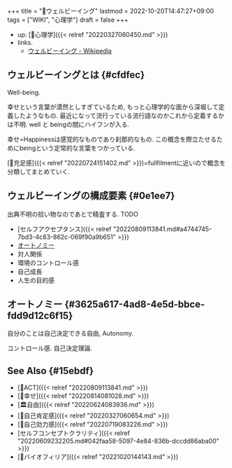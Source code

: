 +++
title = "📝ウェルビーイング"
lastmod = 2022-10-20T14:47:27+09:00
tags = ["WIKI", "心理学"]
draft = false
+++

-   up: [📁心理学]({{< relref "20220327060450.md" >}})
-   links.
    -   [ウェルビーイング - Wikipedia](https://ja.wikipedia.org/wiki/%E3%82%A6%E3%82%A7%E3%83%AB%E3%83%93%E3%83%BC%E3%82%A4%E3%83%B3%E3%82%B0)


## ウェルビーイングとは {#cfdfec}

Well-being.

幸せという言葉が漠然としすぎているため, もっと心理学的な面から深堀して定義したようなもの. 最近になって流行っている流行語なのかこれから定着するかは不明. well と beingの間にハイフンが入る.

幸せ=Happinessは感覚的なものであり刹那的なもの. この概念を際立たせるためにbeingという定常的な言葉をつかっている.

[📝充足感]({{< relref "20220724151402.md" >}})=fullfilmentに近いので概念を分類してまとめていく.


## ウェルビーイングの構成要素 {#0e1ee7}

出典不明の拾い物なのであとで精査する. TODO

-   [セルフアクセプタンス]({{< relref "20220809113841.md#a4744745-7bd3-4c83-862c-069f90a9b651" >}})
-   [オートノミー](#3625a617-4ad8-4e5d-bbce-fdd9d12c6f15)
-   対人関係
-   環境のコントロール感
-   自己成長
-   人生の目的感


## オートノミー {#3625a617-4ad8-4e5d-bbce-fdd9d12c6f15}

自分のことは自己決定できる自由, Autonomy.

コントロール感. 自己決定理論.


## See Also {#15ebdf}

-   [📝ACT]({{< relref "20220809113841.md" >}})
-   [📝幸せ]({{< relref "20220814081028.md" >}})
-   [🏛自由]({{< relref "20220624083936.md" >}})
-   [📝自己肯定感]({{< relref "20220327060654.md" >}})
-   [📝自己効力感]({{< relref "20220719083226.md" >}})
-   [セルフコンセプトクラリティ]({{< relref "20220609232205.md#042faa58-5097-4e84-836b-dccdd86aba00" >}})
-   [📝バイオフィリア]({{< relref "20221020144143.md" >}})
